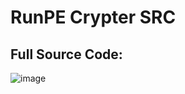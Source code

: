 # RunPE Crypter SRC

## Full Source Code:

![image](https://github.com/M6YR/RunPE-Crypter-SRC/assets/117858901/e86d8dda-22fa-44ef-b52c-9ed5ff60e3da)

